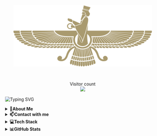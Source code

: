 <br>
<p align="center">
  <img 
    width="450"
    height="200"
    src="https://github.com/AdolfMacro/AdolfMacro/blob/main/KINGlogo.png?raw=true"
  >
</p>
</br>
<p align="center">
  Visitor count<br>
  <img 
    src="https://profile-counter.glitch.me/adolfmacro/count.svg"
  >
</p>

![Typing SVG](https://readme-typing-svg.herokuapp.com?color=72F700&center=true&vCenter=true&width=1000&lines=Hi+%2C+I'm+Mani++%F0%9F%91%8B)

<details>
  <summary><b>💫About Me</b></summary>
<div>
<p>Hello, I am Mani, interested in security and networking; Python, C, Bash and C ++ programmer.
</p>
 </div>
</details>

<details>
  <summary><b>📫Contact with me </b></summary>
<div>
<p>
  <a href="https://t.me/manikamran"><img src="https://camo.githubusercontent.com/fea85acfe6ace90b79f198ebdda57891739a35af81b3dc1edd2c8f8261c75398/68747470733a2f2f696d672e736869656c64732e696f2f62616467652fe29c882545462542382538462d54656c656772616d2d626c7565" alt="Telegram"></a>    <a href="mailto:m4nikamran@gmail.com"><img src="https://img.shields.io/badge/%F0%9F%93%A7%20-Email-red" alt="Email"></a>     <a href="https://adolfmacro.github.io/mani/"><img src="https://img.shields.io/badge/%F0%9F%8C%90-WebPage-black" alt="webPage"></a>
</p>
 </div>
</details>

<details>
  <summary><b>💻Tech Stack</b></summary>
<div> 
  <img src="https://github.com/get-icon/geticon/raw/master/icons/python.svg" width="40" height="40">  <img src="https://raw.githubusercontent.com/get-icon/geticon/master/icons/linux-tux.svg" width="40" height="40">  <img src="https://socket.io/images/logo.svg" width="40" height="40"> <img src="https://raw.githubusercontent.com/get-icon/geticon/master/icons/bash.svg" width="40" height="40">  <img src="https://camo.githubusercontent.com/9179a64395acb0efc674f704c0502ad0ae7bb5cf8f0e0d86d45462a796675796/68747470733a2f2f696d672e736869656c64732e696f2f62616467652f2d4465764f70732d3030303030303f7374796c653d666f722d7468652d6261646765266c6f676f3d506c6578266c6f676f436f6c6f723d7768697465"> <img src="https://raw.githubusercontent.com/get-icon/geticon/master/icons/docker-icon.svg" width="40" height="40"> <img src="https://raw.githubusercontent.com/get-icon/geticon/master/icons/kubernetes.svg" width="40" height="40"> <img src="https://raw.githubusercontent.com/get-icon/geticon/master/icons/apache.svg"  width="40" height="40"> <img src="https://raw.githubusercontent.com/get-icon/geticon/master/icons/c.svg" width="40" height="40"><img src="https://raw.githubusercontent.com/get-icon/geticon/master/icons/git-icon.svg" width="40" height="40" >
  



 </div>
</details>

<details>
  <summary><b>📊GitHub Stats</b></summary>
<div> 
  
  <br>
  <img src="https://github-readme-stats.vercel.app/api?username=AdolfMacro&theme=blue-green&hide_border=false&include_all_commits=false&count_private=false">
  </br>
  
  <br>
  <img src="https://github-readme-streak-stats.herokuapp.com/?user=AdolfMacro&theme=blue-green&hide_border=false">
  </br>
  <br>
  <img src="https://github-readme-stats.vercel.app/api/top-langs/?username=AdolfMacro&theme=blue-green&hide_border=false&include_all_commits=false&count_private=false&layout=compact">
  </br>
  <br>
  <img src="https://github-profile-trophy.vercel.app/?username=AdolfMacro&theme=radical&no-frame=false&no-bg=false&margin-w=4">
  </br>
 </div>
 
 
 -----
 
 
 <img src="https://github.com/AdolfMacro/AdolfMacro/blob/output/github-contribution-grid-snake.svg">
 <img src="https://activity-graph.herokuapp.com/graph?username=adolfmacro&theme=dracula">
</details>

